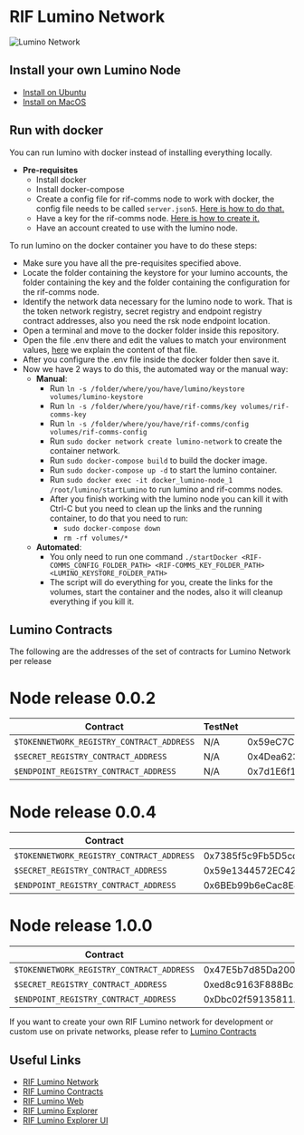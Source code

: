 # RIF Lumino Network


![Lumino Network](Lumino.png?raw=true "RIF Lumino Network")


## Install your own Lumino Node

* [Install on Ubuntu](docs/0.1.0/install_ubuntu.md)
* [Install on MacOS](docs/0.1.0/install_macos.md)

## Run with docker

You can run lumino with docker instead of installing everything locally.

* **Pre-requisites**
    * Install docker
    * Install docker-compose
    * Create a config file for rif-comms node to work with docker, the config file needs to be called `server.json5`. [Here is how to do that.](./docker/docs/create-rif-comms-config.md)
    * Have a key for the rif-comms node. [Here is how to create it.](https://github.com/rsksmart/rif-communications-pubsub-bootnode/tree/grpc-api)
    * Have an account created to use with the lumino node.
    
To run lumino on the docker container you have to do these steps:

* Make sure you have all the pre-requisites specified above.
* Locate the folder containing the keystore for your lumino accounts, 
  the folder containing the key and the folder containing the configuration for the rif-comms node.
* Identify the network data necessary for the lumino node to work. That is the token network registry, 
  secret registry and endpoint registry contract addresses, also you need the rsk node endpoint location.
* Open a terminal and move to the docker folder inside this repository.
* Open the file .env there and edit the values to match your environment values, [here](./docker/docs/environment-file.md) we explain the content of that file.
* After you configure the .env file inside the docker folder then save it.
* Now we have 2 ways to do this, the automated way or the manual way:
    * **Manual**:
        * Run `ln -s /folder/where/you/have/lumino/keystore volumes/lumino-keystore`
        * Run `ln -s /folder/where/you/have/rif-comms/key volumes/rif-comms-key`
        * Run `ln -s /folder/where/you/have/rif-comms/config volumes/rif-comms-config`
        * Run `sudo docker network create lumino-network` to create the container network.
        * Run `sudo docker-compose build` to build the docker image.
        * Run `sudo docker-compose up -d` to start the lumino container.
        * Run `sudo docker exec -it docker_lumino-node_1 /root/lumino/startLumino` to run lumino and rif-comms nodes.
        * After you finish working with the lumino node you can kill it with Ctrl-C but you need to clean up the links and the
        running container, to do that you need to run:
          * `sudo docker-compose down`
          * `rm -rf volumes/*`
    * **Automated**:
        * You only need to run one command `./startDocker <RIF-COMMS_CONFIG_FOLDER_PATH> <RIF-COMMS_KEY_FOLDER_PATH> <LUMINO_KEYSTORE_FOLDER_PATH>`    
        * The script will do everything for you, create the links for the volumes, start the container and the nodes, also it will cleanup everything if you kill it.
## Lumino Contracts

The following are the addresses of the set of contracts for Lumino Network per release

# Node release 0.0.2

| Contract                                | TestNet                                    | MainNet        |
|-----------------------------------------|--------------------------------------------|----------------|
| `$TOKENNETWORK_REGISTRY_CONTRACT_ADDRESS` | N/A | 0x59eC7Ced1e1ee2e4ccC74F197fB680D8f9426B96  |
| `$SECRET_REGISTRY_CONTRACT_ADDRESS`       | N/A | 0x4Dea623Ae7c5cb1F4aF9B46721D9a72d93C42BE9  |
| `$ENDPOINT_REGISTRY_CONTRACT_ADDRESS`     | N/A | 0x7d1E6f17baa2744B5213b697ae4C1D287bB10df0 |

# Node release 0.0.4


| Contract                                | TestNet                                    | MainNet        |
|-----------------------------------------|--------------------------------------------|----------------|
| `$TOKENNETWORK_REGISTRY_CONTRACT_ADDRESS` | 0x7385f5c9Fb5D5cd11b689264756A847359d2FDc7 | 0x060B81E90894E1F38A625C186CB1F4f9dD86A2B5  |
| `$SECRET_REGISTRY_CONTRACT_ADDRESS`       | 0x59e1344572EC42BB0BB95046E07d6509Bc737b57 | 0xfddac0Ca372877d8E5376A4624F95ADF77B83FE1  |
| `$ENDPOINT_REGISTRY_CONTRACT_ADDRESS`     | 0x6BEb99b6eCac8E4E2EdeC141042135D0dD8F15c1 | 0x150840901Cca6d432B1aaEfD65d6D53b964C7EE5 |

# Node release 1.0.0

| Contract                                | TestNet                                    | MainNet        |
|-----------------------------------------|--------------------------------------------|----------------|
| `$TOKENNETWORK_REGISTRY_CONTRACT_ADDRESS` | 0x47E5b7d85Da2004781FeD64aeEe414eA9CdC4f17 | 0x060B81E90894E1F38A625C186CB1F4f9dD86A2B5  |
| `$SECRET_REGISTRY_CONTRACT_ADDRESS`       | 0xed8c9163F888Bc2f9C4F299325003DA5fC8676DD | 0xfddac0Ca372877d8E5376A4624F95ADF77B83FE1  |
| `$ENDPOINT_REGISTRY_CONTRACT_ADDRESS`     | 0xDbc02f59135811A934A7131A4013411696cE03f4 | 0x150840901Cca6d432B1aaEfD65d6D53b964C7EE5 |


If you want to create your own RIF Lumino network for development or custom use on private networks, please refer to [Lumino Contracts](https://github.com/rsksmart/lumino-contracts)

## Useful Links

* [RIF Lumino Network](https://developers.rsk.co/rif/lumino/)
* [RIF Lumino Contracts](https://github.com/rsksmart/lumino-contracts) 
* [RIF Lumino Web](https://github.com/rsksmart/lumino-web) 
* [RIF Lumino Explorer](https://github.com/rsksmart/lumino-explorer) 
* [RIF Lumino Explorer UI](https://explorer.lumino.rifos.org/)

